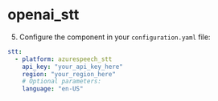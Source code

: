 # openai_stt

5. Configure the component in your `configuration.yaml` file:

```yaml
stt:
  - platform: azurespeech_stt
    api_key: "your_api_key_here"
    region: "your_region_here"
    # Optional parameters:
    language: "en-US"